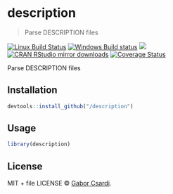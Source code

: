 


# description

> Parse DESCRIPTION files

[![Linux Build Status](https://travis-ci.org/metacran/description.svg?branch=master)](https://travis-ci.org/metacran/description)
[![Windows Build status](https://ci.appveyor.com/api/projects/status/github/metacran/description?svg=true)](https://ci.appveyor.com/project/metacran/description)
[![](http://www.r-pkg.org/badges/version/description)](http://www.r-pkg.org/pkg/description)
[![CRAN RStudio mirror downloads](http://cranlogs.r-pkg.org/badges/description)](http://www.r-pkg.org/pkg/description)
[![Coverage Status](https://img.shields.io/codecov/c/github/metacran/description/master.svg)](https://codecov.io/github/metacran/description?branch=master)

Parse DESCRIPTION files

## Installation


```r
devtools::install_github("/description")
```

## Usage


```r
library(description)
```

## License

MIT + file LICENSE © [Gabor Csardi](https://github.com/).
